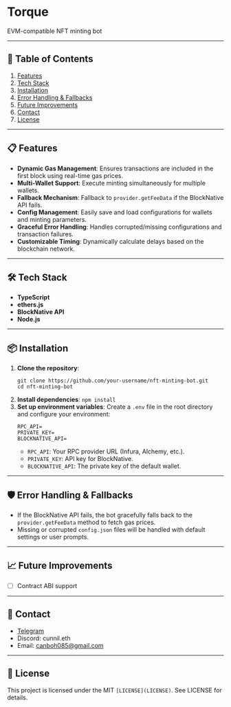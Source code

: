 # Torque
EVM-compatible NFT minting bot 

---

## 📖 Table of Contents

1. [Features](#-features)
2. [Tech Stack](#-tech-stack)
3. [Installation](#-installation)
4. [Error Handling & Fallbacks](#%EF%B8%8F-error-handling--fallbacks)
5. [Future Improvements](#-future-improvements)
6. [Contact](#-contact)
7. [License](#-license)

---

## 📋 Features

- **Dynamic Gas Management**: Ensures transactions are included in the first block using real-time gas prices.
- **Multi-Wallet Support**: Execute minting simultaneously for multiple wallets.
- **Fallback Mechanism**: Fallback to `provider.getFeeData` if the BlockNative API fails.
- **Config Management**: Easily save and load configurations for wallets and minting parameters.
- **Graceful Error Handling**: Handles corrupted/missing configurations and transaction failures.
- **Customizable Timing**: Dynamically calculate delays based on the blockchain network.

---

## 🛠️ Tech Stack

- **TypeScript**
- **ethers.js**
- **BlockNative API**
- **Node.js**

---

## 📦 Installation

1. **Clone the repository**:
   ```
   git clone https://github.com/your-username/nft-minting-bot.git
   cd nft-minting-bot
   ```
2. **Install dependencies**:
   `npm install`
3. **Set up environment variables**:
   Create a `.env` file in the root directory and configure your environment:
   ```
   RPC_API=
   PRIVATE_KEY=
   BLOCKNATIVE_API=
   ```
   - `RPC_API`: Your RPC provider URL (Infura, Alchemy, etc.).
   - `PRIVATE_KEY`: API key for BlockNative.
   - `BLOCKNATIVE_API`: The private key of the default wallet.

---


## 🛡️ Error Handling & Fallbacks

- If the BlockNative API fails, the bot gracefully falls back to the `provider.getFeeData` method to fetch gas prices.
- Missing or corrupted `config.json` files will be handled with default settings or user prompts.

---

## 📈 Future Improvements

- [ ] Contract ABI support

---

## 🤝 Contact

- [Telegram](https://t.me/cunnil_eth)
- Discord: cunnil.eth
- Email: canboh085@gmail.com

---

## 📜 License

This project is licensed under the MIT `[LICENSE](LICENSE)`. See LICENSE for details.
